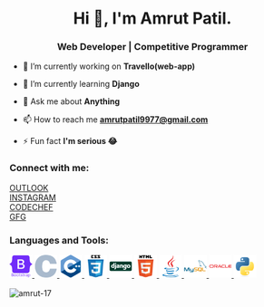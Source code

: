 <h1 align="center">Hi 👋, I'm Amrut Patil.</h1>
<h3 align="center">Web Developer | Competitive Programmer</h3>

- 🔭 I’m currently working on **Travello(web-app)**

- 🌱 I’m currently learning **Django**

- 💬 Ask me about **Anything**

- 📫 How to reach me **amrutpatil9977@gmail.com**

- ⚡ Fun fact **I'm serious 😂**

<h3 align="left">Connect with me:</h3>
<p align="left">
  <a href="amrutpatil.beco18@dypgroup.edu.in" target="blank">OUTLOOK</a><br>
<a href="https://instagram.com/_amrut_1208" target="blank">INSTAGRAM</a><br>
<a href="https://www.codechef.com/users/amrut_17" target="blank">CODECHEF</a><br>
<a href="https://auth.geeksforgeeks.org/user/amrutpatil9977@gmail.com" target="blank">GFG</a><br>
</p>

<h3 align="left">Languages and Tools:</h3>
<p align="left"> <a href="https://getbootstrap.com" target="_blank"> <img src="https://raw.githubusercontent.com/devicons/devicon/master/icons/bootstrap/bootstrap-plain-wordmark.svg" alt="bootstrap" width="40" height="40"/> </a> <a href="https://www.cprogramming.com/" target="_blank"> <img src="https://raw.githubusercontent.com/devicons/devicon/master/icons/c/c-original.svg" alt="c" width="40" height="40"/> </a> <a href="https://www.w3schools.com/cpp/" target="_blank"> <img src="https://raw.githubusercontent.com/devicons/devicon/master/icons/cplusplus/cplusplus-original.svg" alt="cplusplus" width="40" height="40"/> </a> <a href="https://www.w3schools.com/css/" target="_blank"> <img src="https://raw.githubusercontent.com/devicons/devicon/master/icons/css3/css3-original-wordmark.svg" alt="css3" width="40" height="40"/> </a> <a href="https://www.djangoproject.com/" target="_blank"> <img src="https://raw.githubusercontent.com/devicons/devicon/master/icons/django/django-original.svg" alt="django" width="40" height="40"/> </a> <a href="https://www.w3.org/html/" target="_blank"> <img src="https://raw.githubusercontent.com/devicons/devicon/master/icons/html5/html5-original-wordmark.svg" alt="html5" width="40" height="40"/> </a> <a href="https://www.java.com" target="_blank"> <img src="https://raw.githubusercontent.com/devicons/devicon/master/icons/java/java-original.svg" alt="java" width="40" height="40"/> </a> <a href="https://www.mysql.com/" target="_blank"> <img src="https://raw.githubusercontent.com/devicons/devicon/master/icons/mysql/mysql-original-wordmark.svg" alt="mysql" width="40" height="40"/> </a> <a href="https://www.oracle.com/" target="_blank"> <img src="https://raw.githubusercontent.com/devicons/devicon/master/icons/oracle/oracle-original.svg" alt="oracle" width="40" height="40"/> </a> <a href="https://www.python.org" target="_blank"> <img src="https://raw.githubusercontent.com/devicons/devicon/master/icons/python/python-original.svg" alt="python" width="40" height="40"/> </a> </p>

<p><img align="center" src="https://github-readme-stats.vercel.app/api/top-langs?username=amrut-17&show_icons=true&locale=en&layout=compact" alt="amrut-17" /></p>
